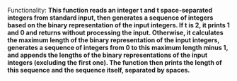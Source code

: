 Functionality: **This function reads an integer t and t space-separated integers from standard input, then generates a sequence of integers based on the binary representation of the input integers. If t is 2, it prints 1 and 0 and returns without processing the input. Otherwise, it calculates the maximum length of the binary representation of the input integers, generates a sequence of integers from 0 to this maximum length minus 1, and appends the lengths of the binary representations of the input integers (excluding the first one). The function then prints the length of this sequence and the sequence itself, separated by spaces.**